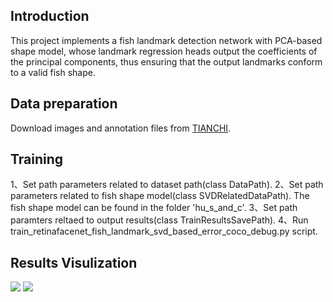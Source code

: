 ## Introduction
This project implements a fish landmark detection network with PCA-based shape model, whose landmark regression heads output the coefficients of the principal components, thus ensuring that the output landmarks conform to a valid fish shape.
## Data preparation
Download images and annotation files from [TIANCHI](https://tianchi.aliyun.com/dataset/184944).
## Training
1、Set path parameters related to dataset path(class DataPath).
2、Set path parameters related to fish shape model(class SVDRelatedDataPath). The fish shape model can be found in the folder 'hu_s_and_c'.
3、Set path paramters reltaed to output results(class TrainResultsSavePath).
4、Run train_retinafacenet_fish_landmark_svd_based_error_coco_debug.py script.
## Results Visulization
![](result_samples_display/ch05_20190703215846_117_train_0_batch_index_84.bmp)
![](result_samples_display/ch05_20190703215846_1201_train_0_batch_index_25.bmp)
